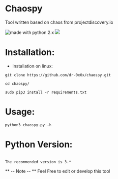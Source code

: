 # Chaospy
Tool written based on chaos from projectdiscovery.io
<p align="center">
</p>
<img src="https://img.shields.io/badge/made%20with-python-blue.svg" alt="made with python 2.x"> <img src="https://img.shields.io/github/issues/dr-0x0x/chaospy.svg">

# Installation:
- Installation on linux:
```
git clone https://github.com/dr-0x0x/chaospy.git
```
```
cd chaospy/
```
```
sudo pip3 install -r requirements.txt
```
# Usage:

```
python3 chaospy.py -h
```
# Python Version:

```

The recommended version is 3.*

```

** -- Note -- ** Feel Free to edit or develop this tool
